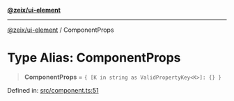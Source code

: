 [**@zeix/ui-element**](../README.md)

***

[@zeix/ui-element](../globals.md) / ComponentProps

# Type Alias: ComponentProps

> **ComponentProps** = `{ [K in string as ValidPropertyKey<K>]: {} }`

Defined in: [src/component.ts:51](https://github.com/zeixcom/ui-element/blob/f5c20c5e6da1a988462bc7f68d75f2a4c0200046/src/component.ts#L51)
